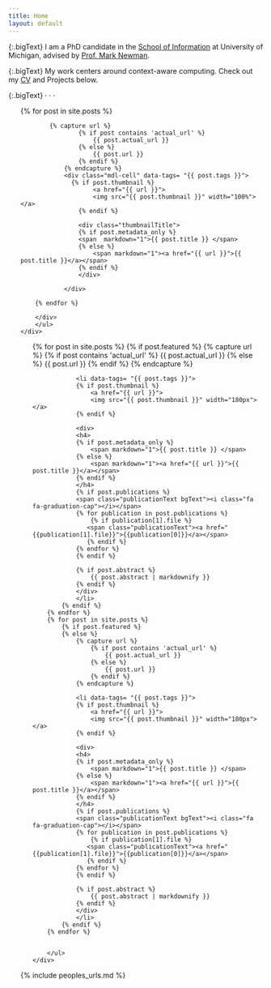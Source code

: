```yaml
---
title: Home
layout: default
---
```


{:.bigText} 
I am a PhD candidate in the [School of Information](http://si.umich.edu) at University of Michigan, advised by [Prof. Mark Newman](http://mwnewman.people.si.umich.edu/).

{:.bigText} 
My work centers around context-aware computing. Check out my [CV]("https://rawgit.com/gparuthi/resume/master/gauravparuthi.pdf") and Projects below.

{:.bigText}
<a href="mailto:gparuthi@umich.edu"><i class="fa fa-send"></i></a> ·
                <a href="https://github.com/gparuthi/"><i class="fa fa-github"></i></a> ·
                <a href="http://www.linkedin.com/in/gparuthi"><i class="fa fa-linkedin"></i></a> ·
                <a href="http://scholar.google.com/citations?user=WsoaFHIAAAAJ&hl=en"><i class="fa fa-graduation-cap"></i></a> 


<projects></projects>

<div class="grid projectGrid">
    <div class="unit notes">
        <ul class="projects">
        <div class="mdl-grid">
        {% for post in site.posts %}

            {% capture url %}
                    {% if post contains 'actual_url' %}
                        {{ post.actual_url }}
                    {% else %}
                        {{ post.url }}
                    {% endif %}
                {% endcapture %}
                <div class="mdl-cell" data-tags= "{{ post.tags }}">
                  {% if post.thumbnail %}
                        <a href="{{ url }}">
                        <img src="{{ post.thumbnail }}" width="100%"></a>
                    {% endif %}
                    
                    <div class="thumbnailTitle">
                    {% if post.metadata_only %}
                    <span  markdown="1">{{ post.title }} </span>
                    {% else %}
                        <span markdown="1"><a href="{{ url }}">{{ post.title }}</a></span>
                    {% endif %}
                    </div>
                    
                </div>

        {% endfor %}
          
        </div>
        </ul>
    </div>
</div>

<div class="grid projectDetails">
    <div class="unit notes">
        <ul class="projects">
        {% for post in site.posts %}
            {% if post.featured %}
                {% capture url %}
                    {% if post contains 'actual_url' %}
                        {{ post.actual_url }}
                    {% else %}
                        {{ post.url }}
                    {% endif %}
                {% endcapture %}

                <li data-tags= "{{ post.tags }}">
                {% if post.thumbnail %}
                    <a href="{{ url }}">
                    <img src="{{ post.thumbnail }}" width="180px"></a>
                {% endif %}

                <div>
                <h4>
                {% if post.metadata_only %}
                    <span markdown="1">{{ post.title }} </span>
                {% else %}
                    <span markdown="1"><a href="{{ url }}">{{ post.title }}</a></span>
                {% endif %}
                </h4>
                {% if post.publications %}
                <span class="publicationText bgText"><i class="fa fa-graduation-cap"></i></span>
                {% for publication in post.publications %}
                    {% if publication[1].file %}
                   <span class="publicationText"><a href="{{publication[1].file}}">{{publication[0]}}</a></span>
                   {% endif %}
                {% endfor %}
                {% endif %}

                {% if post.abstract %}
                    {{ post.abstract | markdownify }}
                {% endif %}
                </div>
                </li>
            {% endif %}
        {% endfor %}
        {% for post in site.posts %}
            {% if post.featured %}
            {% else %}
                {% capture url %}
                    {% if post contains 'actual_url' %}
                        {{ post.actual_url }}
                    {% else %}
                        {{ post.url }}
                    {% endif %}
                {% endcapture %}

                <li data-tags= "{{ post.tags }}">
                {% if post.thumbnail %}
                    <a href="{{ url }}">
                    <img src="{{ post.thumbnail }}" width="180px"></a>
                {% endif %}

                <div>
                <h4>
                {% if post.metadata_only %}
                    <span markdown="1">{{ post.title }} </span>
                {% else %}
                    <span markdown="1"><a href="{{ url }}">{{ post.title }}</a></span>
                {% endif %}
                </h4>
                {% if post.publications %}
                <span class="publicationText bgText"><i class="fa fa-graduation-cap"></i></span>
                {% for publication in post.publications %}
                    {% if publication[1].file %}
                   <span class="publicationText"><a href="{{publication[1].file}}">{{publication[0]}}</a></span>
                   {% endif %}
                {% endfor %}
                {% endif %}

                {% if post.abstract %}
                    {{ post.abstract | markdownify }}
                {% endif %}
                </div>
                </li>
            {% endif %}
        {% endfor %}
        
        
        </ul>
    </div>

</div>
<!-- <div style="text-align:right;" class='more'><a href="projects.html">More...</a></div> -->



{% include peoples_urls.md %}
